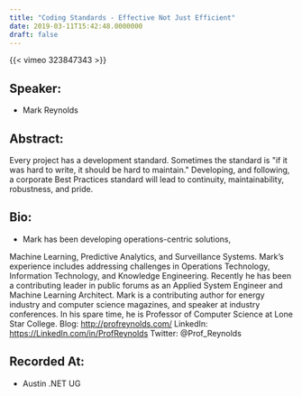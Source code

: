 ```yaml
---
title: "Coding Standards - Effective Not Just Efficient"
date: 2019-03-11T15:42:48.0000000
draft: false
---
```


{{< vimeo 323847343 >}}

## Speaker:

 - Mark Reynolds

## Abstract:

<p>Every project has a development standard. Sometimes the
standard is "if it was hard to write, it should be hard to
maintain." Developing, and following, a corporate Best Practices
standard will lead to continuity, maintainability, robustness,
and pride.</p>

## Bio:

 - <p>Mark has been developing operations-centric solutions,
Machine Learning, Predictive Analytics, and
Surveillance Systems. Mark’s experience includes
addressing challenges in Operations Technology,
Information Technology, and Knowledge Engineering.
Recently he has been a contributing leader in public
forums as an Applied System Engineer and Machine
Learning Architect. Mark is a contributing author for
energy industry and computer science magazines, and
speaker at industry conferences. In his spare time, he is
Professor of Computer Science at Lone Star College. Blog: http://profreynolds.com/ 
LinkedIn: https://LinkedIn.com/in/ProfReynolds
Twitter: @Prof_Reynolds</p>

## Recorded At:

 - Austin .NET UG

